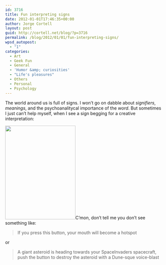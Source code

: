 ```yaml
---
id: 3716
title: Fun interpreting signs
date: 2012-01-01T17:46:35+00:00
author: Jorge Cortell
layout: post
guid: http://cortell.net/blog/?p=3716
permalink: /blog/2012/01/01/fun-interpreting-signs/
wpsd_autopost:
  - "1"
categories:
  - Art
  - Geek Fun
  - General
  - 'Humor &amp; curiosities'
  - "Life's pleasures"
  - Others
  - Personal
  - Psychology
---
```

The world around us is full of signs. I won&#8217;t go on dabble about _signifiers_, _meanings_, and the psychoanalitycal importance of the _word_. But sometimes I just can&#8217;t help myself, when I see a sign begging for a creative interpretation:

<img class="aligncenter" title="sign" src="https://lh5.googleusercontent.com/-k13TaZts8Oo/Tvub5XYsAiI/AAAAAAAAADA/nELLLfBOJPo/h301/20111228_171722.jpg" alt="" width="226" height="301" />C&#8217;mon, don&#8217;t tell me you don&#8217;t see something like:

> If you press this button, your mouth will become a hotspot

or

> A giant asteroid is heading towards your SpaceInvaders spacecraft, push the button to destroy the asteroid with a Dune-sque voice-blast